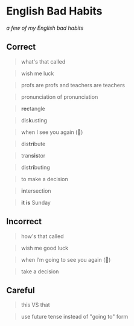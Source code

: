 # English Bad Habits

_a few of my English bad habits_

## Correct

> what's that called

> wish me luck

> profs are profs and teachers are teachers

> pronunciation of pronunciation

> **rec**tangle

> dis**k**usting

> when I see you again (🎵)

> dis**tri**bute

> tran**sis**tor

> dis**tri**buting

> to make a decision

> **in**tersection

> **it is** Sunday

## Incorrect

> how's that called

> wish me good luck

> when I’m going to see you again (🎵)

> take a decision

## Careful

> this VS that

> use future tense instead of "going to" form
